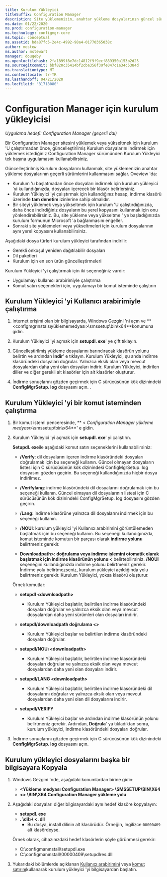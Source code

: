 ```yaml
---
title: Kurulum Yükleyici
titleSuffix: Configuration Manager
description: Site yüklemenizin, anahtar yükleme dosyalarının güncel sürümlerini kullandığından emin olmak için tasarlanan bu tek başına uygulama hakkında bilgi edinin.
ms.date: 01/22/2020
ms.prod: configuration-manager
ms.technology: configmgr-core
ms.topic: conceptual
ms.assetid: bda87fc5-2e4c-4992-98a4-01770365038c
author: mestew
ms.author: mstewart
manager: dougeby
ms.openlocfilehash: 2fa1899f8e7dc14812f9f9ecf889350a153b2d25
ms.sourcegitcommit: bbf820c35414bf2cba356f30fe047c1a34c5384d
ms.translationtype: MT
ms.contentlocale: tr-TR
ms.lasthandoff: 04/21/2020
ms.locfileid: "81718080"
---
```

# <a name="setup-downloader-for-configuration-manager"></a>Configuration Manager için kurulum yükleyicisi

*Uygulama hedefi: Configuration Manager (geçerli dal)*

Bir Configuration Manager sitesini yüklemek veya yükseltmek için kurulum 'U çalıştırmadan önce, güncelleştirilmiş Kurulum dosyalarını indirmek için yüklemek istediğiniz Configuration Manager sürümünden Kurulum Yükleyici tek başına uygulamasını kullanabilirsiniz.  

Güncelleştirilmiş Kurulum dosyalarını kullanmak, site yüklemenizin anahtar yükleme dosyalarının geçerli sürümlerini kullanmasını sağlar. Oveview 'da:   
-   Kurulum 'u başlatmadan önce dosyaları indirmek için kurulum yükleyici 'yi kullandığınızda, dosyaları içerecek bir klasör belirlersiniz.  
-   Kurulum Yükleyici 'yi çalıştırmak için kullandığınız hesap, indirme klasörü üzerinde **tam denetim** izinlerine sahip olmalıdır.  
-   Bir siteyi yüklemek veya yükseltmek için kurulum 'U çalıştırdığınızda, daha önce indirdiğiniz dosyaların bu yerel kopyasını kullanmak için onu yönlendirebilirsiniz. Bu, site yükleme veya yükseltme ' ye başladığınızda kurulum formunun Microsoft 'a bağlanmasını engeller.  
-   Sonraki site yüklemeleri veya yükseltmeleri için kurulum dosyalarının aynı yerel kopyasını kullanabilirsiniz.  

Aşağıdaki dosya türleri kurulum yükleyici tarafından indirilir:  
-   Gerekli önkoşul yeniden dağıtılabilir dosyaları  
-   Dil paketleri  
-   Kurulum için en son ürün güncelleştirmeleri  

Kurulum Yükleyici 'yi çalıştırmak için iki seçeneğiniz vardır:
- Uygulamayı kullanıcı arabirimiyle çalıştırma
- Komut satırı seçenekleri için, uygulamayı bir komut isteminde çalıştırın


## <a name="run-setup-downloader-with-the-user-interface"></a><a name="bkmk_ui"></a>Kurulum Yükleyici 'yi Kullanıcı arabirimiyle çalıştırma  

1.  Internet erişimi olan bir bilgisayarda, Windows Gezgini 'ni açın ve ** &lt;configmgrınstalsıyüklememedyası\>\smssetup\bin\x64**konumuna gidin.  

2.  Kurulum Yükleyici 'yi açmak için **setupdl. exe**' ye çift tıklayın.   

3. Güncelleştirilmiş yükleme dosyalarını barındıracak klasörün yolunu belirtin ve ardından **İndir**' e tıklayın. Kurulum Yükleyici, şu anda indirme klasöründeki dosyaları doğrular. Yalnızca eksik olan veya mevcut dosyalardan daha yeni olan dosyaları indirir. Kurulum Yükleyici, indirilen diller ve diğer gerekli alt klasörler için alt klasörler oluşturur.  

4.  İndirme sonuçlarını gözden geçirmek için C sürücüsünün kök dizinindeki **ConfigMgrSetup. log** dosyasını açın.  .  

## <a name="run-setup-downloader-from-a-command-prompt"></a><a name="bkmk_cmd"></a>Kurulum Yükleyici 'yi bir komut isteminden çalıştırma  

1.  Bir komut istemi penceresinde, ** &lt; *Configuration Manager yükleme medyası*\>\smssetup\bin\x64**' e gidin.   

2.  Kurulum Yükleyici 'yi açmak için **setupdl. exe**' yi çalıştırın.

    **Setupdl. exe**ile aşağıdaki komut satırı seçeneklerini kullanabilirsiniz:   

    -   **/Verify**: dil dosyalarını içeren indirme klasöründeki dosyaları doğrulamak için bu seçeneği kullanın. Güncel olmayan dosyaların listesi için C sürücüsünün kök dizinindeki ConfigMgrSetup. log dosyasını gözden geçirin. Bu seçeneği kullandığınızda hiçbir dosya indirilmez.  

    -   **/Verifylang**: indirme klasöründeki dil dosyalarını doğrulamak için bu seçeneği kullanın. Güncel olmayan dil dosyalarının listesi için C sürücüsünün kök dizinindeki ConfigMgrSetup. log dosyasını gözden geçirin.

    -   **/Lang**: indirme klasörüne yalnızca dil dosyalarını indirmek için bu seçeneği kullanın.  

    -   **/NOUI**: kurulum yükleyici 'yi Kullanıcı arabirimini görüntülemeden başlatmak için bu seçeneği kullanın. Bu seçeneği kullandığınızda, komut isteminde komutun bir parçası olarak **indirme yolunu** belirtmeniz gerekir.  

    -   **Downloadpath\>: doğrulama veya indirme işlemini otomatik olarak başlatmak için indirme klasörünün yolunu &lt;** belirtebilirsiniz. **/NOUI** seçeneğini kullandığınızda indirme yolunu belirtmeniz gerekir. İndirme yolu belirtmezseniz, kurulum yükleyici açıldığında yolu belirtmeniz gerekir. Kurulum Yükleyici, yoksa klasörü oluşturur.  

    Örnek komutlar:

    -   **setupdl &lt;downloadpath\>**  

        -   Kurulum Yükleyici başlatılır, belirtilen indirme klasöründeki dosyaları doğrular ve yalnızca eksik olan veya mevcut dosyalardan daha yeni sürümleri olan dosyaları indirir.     

    -   **setupdl/downloadpath doğrulama &lt;\>**  

        -   Kurulum Yükleyici başlar ve belirtilen indirme klasöründeki dosyaları doğrular.  

    -   **setupdl/NOUı &lt;downloadpath\>**  

        -   Kurulum Yükleyici başlatılır, belirtilen indirme klasöründeki dosyaları doğrular ve yalnızca eksik olan veya mevcut dosyalardan daha yeni olan dosyaları indirir.  

    -   **setupdl/LANG &lt;downloadpath\>**  

        -   Kurulum Yükleyici başlatılır, belirtilen indirme klasöründeki dil dosyalarını doğrular ve yalnızca eksik olan veya mevcut dosyalardan daha yeni olan dil dosyalarını indirir.  

    -   **setupdl/VERIFY**  

        -   Kurulum Yükleyici başlar ve ardından indirme klasörünün yolunu belirtmeniz gerekir. Ardından, **Doğrula**' ya tıkladıktan sonra, kurulum yükleyici, indirme klasöründeki dosyaları doğrular.  

3.  İndirme sonuçlarını gözden geçirmek için C sürücüsünün kök dizinindeki **ConfigMgrSetup. log** dosyasını açın.

## <a name="copy-setup-downloader-files-to-another-computer"></a><a name="bkmk_cp-files"></a>Kurulum yükleyici dosyalarını başka bir bilgisayara Kopyala

1. Windows Gezgini 'nde, aşağıdaki konumlardan birine gidin:

    - **&lt;Yükleme medyası Configuration Manager> \SMSSETUP\BIN\X64**
    - **&lt;> \BIN\X64 Configuration Manager yükleme yolu**
    
1. Aşağıdaki dosyaları diğer bilgisayardaki aynı hedef klasöre kopyalayın:
    
    - **setupdl. exe**
    - **. \\dil>\\ &lt;. dll**
      - Bu dosya, install dilinin alt klasörüdür. Örneğin, Ingilizce `00000409` alt klasördeyse.

    Örnek olarak, cihazınızdaki hedef klasörlerin şöyle görünmesi gerekir:
    - C:\configmanınstall\setupdl.exe
    - C:\configmanınstall\00000409\setupdlres.dll

1. Yukarıdaki bölümlerde açıklanan [Kullanıcı arabirimini](#bkmk_ui) veya [komut satırını](#bkmk_cmd)kullanarak kurulum yükleyici 'yi bilgisayardan başlatın.
